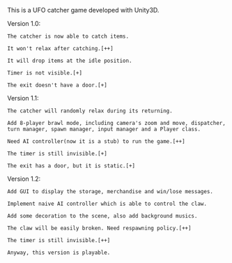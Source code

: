 This is a UFO catcher game developed with Unity3D.

Version 1.0:

    The catcher is now able to catch items.
	
	It won't relax after catching.[++]
	
	It will drop items at the idle position.
	
	Timer is not visible.[+]
	
	The exit doesn't have a door.[+]
	

Version 1.1:

	The catcher will randomly relax during its returning.
	
	Add 8-player brawl mode, including camera's zoom and move, dispatcher,
	turn manager, spawn manager, input manager and a Player class.
	
	Need AI controller(now it is a stub) to run the game.[++]
	
	The timer is still invisible.[+]
	
	The exit has a door, but it is static.[+]


Version 1.2:
	
	Add GUI to display the storage, merchandise and win/lose messages.
	
	Implement naive AI controller which is able to control the claw.
	
	Add some decoration to the scene, also add background musics.
	
	The claw will be easily broken. Need respawning policy.[++]
	
	The timer is still invisible.[++]
	
	Anyway, this version is playable.
	
	
	